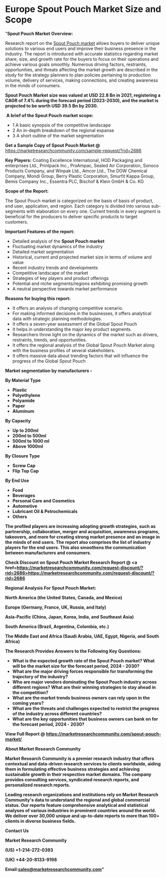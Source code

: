 # Europe Spout Pouch Market Size and Scope 
"<strong>Spout Pouch Market Overview:</strong>

Research report on the <a href=https://marketresearchcommunity.com/spout-pouch-market/>Spout Pouch market</a> allows buyers to deliver unique solutions to various end users and improve their business presence in the industry. The report is introduced with accurate statistics regarding market share, size, and growth rate for the buyers to focus on their operations and achieve various goals smoothly. Numerous driving factors, restraints, opportunities, and threats affecting the market growth are described in the study for the strategy planners to plan policies pertaining to production volume, delivery of services, making connections, and creating awareness in the minds of consumers.

<strong>Spout Pouch Market size was valued at USD 22.8 Bn in 2021, registering a CAGR of 7.4% during the forecast period (2023-2030), and the market is projected to be worth USD 39.5 Bn by 2030.</strong>

 <Strong>A brief of the Spout Pouch market scope:</Strong>
<ul>
 <li>1  A basic synopsis of the competitive landscape</li>
 <li>2  An in-depth breakdown of the regional expanse</li>
 <li>3  A short outline of the market segmentation</li>
</ul>
<strong>Get a Sample Copy of Spout Pouch Market @ </b></strong><a href=https://marketresearchcommunity.com/sample-request/?rid=2686><u>https://marketresearchcommunity.com/sample-request/?rid=2686</u></a>

<strong>Key Players:</strong> 
Coating Excellence International, HOD Packaging and enterprises Ltd., Printpack Inc., ProAmpac, Sealed Air Corporation, Sonoco Products Company, and Winpak Ltd., Amcor Ltd., The DOW Chemical Company, Mondi Group, Berry Plastic Corporation, Smurfit Kappa Group, Bemis Company Inc., Essentra PLC, Bischof &amp; Klein GmbH &amp; Co. KG

<strong>Scope of the Report:</strong>

The Spout Pouch market is categorized on the basis of basis of product, end user, application, and region. Each category is divided into various sub-segments with elaboration on every one. Current trends in every segment is beneficial for the producers to deliver specific products to target customers.

<strong><b>Important Features of the report:</b></strong>
<ul>
  <li>Detailed analysis of the <strong><b>Spout Pouch </b></strong><strong><b>market</b></strong></li>
  <li>Fluctuating market dynamics of the industry</li>
  <li>Detailed market segmentation</li>
  <li>Historical, current and projected market size in terms of volume and value</li>
  <li>Recent industry trends and developments</li>
  <li>Competitive landscape of the market</li>
  <li>Strategies of key players and product offerings</li>
  <li>Potential and niche segments/regions exhibiting promising growth</li>
  <li>A neutral perspective towards market performance</li>
</ul>
<strong><b>Reasons for buying this report:</b></strong>
<ul>
  <li>It offers an analysis of changing competitive scenario.</li>
  <li>For making informed decisions in the businesses, it offers analytical data with strategic planning methodologies.</li>
  <li>It offers a seven-year assessment of the Global Spout Pouch</li>
  <li>It helps in understanding the major key product segments.</li>
  <li>Researchers throw light on the dynamics of the market such as drivers, restraints, trends, and opportunities.</li>
  <li>It offers the regional analysis of the Global Spout Pouch Market along with the business profiles of several stakeholders.</li>
  <li>It offers massive data about trending factors that will influence the progress of the Global Spout Pouch</li>
</ul>

<strong>Market segmentation by manufacturers -</strong>


<strong><strong>By Material Type</strong></h4>
<ul>
 	<li>Plastic</li>
 	<li>Polyethylene</li>
 	<li>Polyamide</li>
 	<li>Paper</li>
 	<li>Aluminum</li>
</ul>
<strong><strong>By Capacity</strong></h4>
<ul>
 	<li>Up to 200ml</li>
 	<li>200ml to 500ml</li>
 	<li>500ml to 1000 ml</li>
 	<li>Above 1000ml</li>
</ul>
<strong><strong>By Closure Type</strong></h4>
<ul>
 	<li>Screw Cap</li>
 	<li>Flip Top Cap</li>
</ul>
<strong><strong>By End Use</strong></h4>
<ul>
 	<li>Food</li>
 	<li>Beverages</li>
 	<li>Personal Care and Cosmetics</li>
 	<li>Automotive</li>
 	<li>Lubricant Oil &amp; Petrochemicals</li>
 	<li>Others</li>
</ul>

The profiled players are increasing adopting growth strategies, such as partnership, collaboration, merger and acquisition, awareness programs, takeovers, and more for creating strong market presence and an image in the minds of end users. The report also comprises the list of industry players for the end users. This also smoothens the communication between manufacturers and consumers.

<strong><b>Check Discount on Spout Pouch Market Research Report @ </b></strong><a href=https://marketresearchcommunity.com/request-discount/?rid=2686><u>https://marketresearchcommunity.com/request-discount/?rid=2686</u></a>

<strong>Regional Analysis For Spout Pouch Market:</strong>

<strong>North America</strong> (the United States, Canada, and Mexico)

<strong>Europe</strong> (Germany, France, UK, Russia, and Italy)

<strong>Asia-Pacific</strong> (China, Japan, Korea, India, and Southeast Asia)

<strong>South America</strong> (Brazil, Argentina, Colombia, etc.)

<strong>The Middle East and Africa</strong> (Saudi Arabia, UAE, Egypt, Nigeria, and South Africa)

<strong>The Research Provides Answers to the Following Key Questions:</strong>
<ul>
 	<li>What is the expected growth rate of the Spout Pouch market? What will be the market size for the forecast period, 2024 - 2030?</li>
 	<li>What are the major driving forces responsible for transforming the trajectory of the industry?</li>
 	<li>Who are major vendors dominating the Spout Pouch industry across different regions? What are their winning strategies to stay ahead in the competition?</li>
 	<li>What are the market trends business owners can rely upon in the coming years?</li>
 	<li>What are the threats and challenges expected to restrict the progress of the industry across different countries?</li>
 	<li>What are the key opportunities that business owners can bank on for the forecast period, 2024 - 2030?</li>
</ul>

<strong>View Full Report @</strong> <a href=https://marketresearchcommunity.com/spout-pouch-market/>https://marketresearchcommunity.com/spout-pouch-market/</a>

<strong>About Market Research Community</strong>

Market Research Community is a premier research industry that offers contextual and data-driven research services to clients worldwide, aiding them in formulating effective business strategies and achieving sustainable growth in their respective market domains. The company provides consulting services, syndicated research reports, and personalized research reports.

Leading research organizations and institutions rely on Market Research Community's data to understand the regional and global commercial status. Our reports feature comprehensive analytical and statistical analyses of various industries in prominent countries around the world. We deliver over 30,000 unique and up-to-date reports to more than 100+ clients in diverse business fields.

<strong>Contact Us</strong>

<strong>Market Research Community</strong>

(US) +1-214-272-0393

(UK) +44-20-8133-9198

<strong>Email:</strong>sales@marketresearchcommunity.com"
